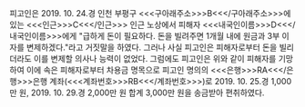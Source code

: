 피고인은 2019. 10. 24.경 인천 부평구 <<<구아래주소>>>B<<</구아래주소>>>에 있는 <<<인근>>>C<<</인근>>> 인근 노상에서 피해자 <<<내국인이름>>>D<<</내국인이름>>>에게 "급하게 돈이 필요하다. 돈을 빌려주면 1개월 내에 원금과 3부 이자를 변제하겠다."라고 거짓말을 하였다.
그러나 사실 피고인은 피해자로부터 돈을 빌리더라도 이를 변제할 의사나 능력이 없었다.
그럼에도 피고인은 위와 같이 피해자를 기망하여 이에 속은 피해자로부터 차용금 명목으로 피고인 명의의 <<<은행>>>RA<<</은행>>>은행 계좌(<<<계좌번호>>>RB<<</계좌번호>>>)로 2019. 10. 25.경 1,000만 원, 2019. 10. 29.경 2,000만 원 합계 3,000만 원을 송금받아 편취하였다.